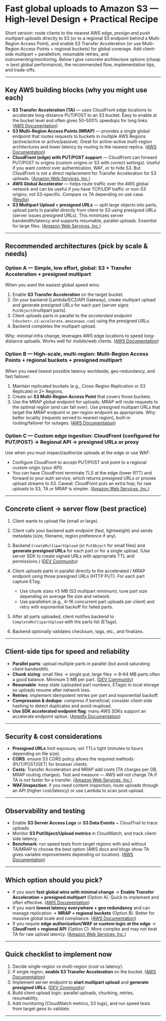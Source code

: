 # Fast global uploads to Amazon S3 — High-level Design + Practical Recipe

Short version: route clients to the nearest AWS edge, *presign and push multipart uploads* directly to S3 (or to a regional S3 endpoint behind a Multi-Region Access Point), and enable S3 Transfer Acceleration (or use Multi-Region Access Points + regional buckets) for global coverage. Add client-side multipart + parallelism, resumable retries, and instrumenting/monitoring. Below I give concrete architecture options (cheap → best global performance), the recommended flow, implementation tips, and trade-offs.

---

## Key AWS building blocks (why you might use each)

* **S3 Transfer Acceleration (TA)** — uses CloudFront edge locations to accelerate long-distance PUT/POST to an S3 bucket. Easy to enable at the bucket level and often gives 50–500% speedups for long links. ([AWS Documentation][1])
* **S3 Multi-Region Access Points (MRAP)** — provides a single global endpoint that routes requests to buckets in multiple AWS Regions (active/active or active/passive). Great for active-active multi-region architectures and lower latency by routing to the nearest replica. ([AWS Documentation][2])
* **CloudFront (edge) with PUT/POST support** — CloudFront can forward PUT/POST to origins (custom origins or S3 with correct settings). Useful if you want control over authentication, WAF, or to hide S3. But CloudFront is not a direct replacement for Transfer Acceleration for S3 uploads. ([Amazon Web Services, Inc.][3])
* **AWS Global Accelerator** — helps route traffic over the AWS global network and can be useful if you have TCP/UDP traffic or non-S3 origins; not S3-specific. Compare vs TA depending on use case. ([Resilio][4])
* **S3 Multipart Upload + presigned URLs** — split large objects into parts, upload parts in parallel directly from client to S3 using presigned URLs (server issues presigned URLs). This minimizes server bandwidth/latency and supports resumable, parallel uploads. Essential for large files. ([Amazon Web Services, Inc.][5])

---

## Recommended architectures (pick by scale & needs)

### Option A — Simple, low effort, global: **S3 + Transfer Acceleration + presigned multipart**

When you want the easiest global speed wins:

1. Enable **S3 Transfer Acceleration** on the target bucket.
2. On your backend (Lambda/EC2/API Gateway), create multipart upload and generate presigned URLs for each part (server signs `PutObject`/multipart parts).
3. Client uploads parts in parallel to the *accelerated endpoint* (`<bucket>.s3-accelerate.amazonaws.com`) using the presigned URLs.
4. Backend completes the multipart upload.

Why: minimal infra change, leverages AWS edge locations to speed long-distance uploads. Works well for mobile/web clients. ([AWS Documentation][1])

### Option B — High-scale, multi-region: **Multi-Region Access Points + regional buckets + presigned multipart**

When you need lowest possible latency worldwide, geo-redundancy, and fast failover:

1. Maintain replicated buckets (e.g., Cross-Region Replication or S3 Replicate) in 2+ Regions.
2. Create an **S3 Multi-Region Access Point** that covers those buckets.
3. Use the MRAP global endpoint for uploads; MRAP will route requests to the optimal region (and can fail over). Use presigned multipart URLs that target the MRAP endpoint or per-region endpoint as appropriate.
   Why: better locality (requests served to nearest region), built-in routing/failover for outages. ([AWS Documentation][2])

### Option C — Custom edge ingestion: **CloudFront (configured for PUT/POST) → Regional API → presigned URLs or proxy**

Use when you must inspect/authorize uploads at the edge or use WAF:

* Configure CloudFront to accept PUT/POST and point to a regional custom origin (your API).
* You can have CloudFront terminate TLS at the edge (lower RTT) and forward to your auth service, which returns presigned URLs or proxies upload streams to S3.
  Caveat: CloudFront puts an extra hop; for raw uploads to S3, TA or MRAP is simpler. ([Amazon Web Services, Inc.][3])

---

## Concrete client → server flow (best practice)

1. Client wants to upload file (small or large).
2. Client calls your backend auth endpoint (fast, lightweight) and sends metadata (size, filename, region preference if any).
3. Backend `CreateMultipartUpload` (or `PutObject` for small files) and **generate presigned URLs** for each part or for a single upload. (Use server SDK to create signed URLs with appropriate TTL and permissions.) ([DEV Community][6])
4. Client uploads parts in parallel directly to the accelerated / MRAP endpoint using those presigned URLs (HTTP PUT). For each part capture ETag.

   * Use chunk sizes ≥5 MB (S3 multipart minimum), tune part size depending on average file size and network.
   * Use parallelism (e.g., 4–16 concurrent part uploads per client) and retry with exponential backoff for failed parts.
5. After all parts uploaded, client notifies backend to `CompleteMultipartUpload` with the parts list (ETags).
6. Backend optionally validates checksum, tags, etc., and finalizes.

---

## Client-side tips for speed and reliability

* **Parallel parts**: upload multiple parts in parallel (but avoid saturating client bandwidth).
* **Chunk sizing**: small files → single put; large files → 8–64 MB parts often a good balance. Minimum 5 MB per part. ([DEV Community][6])
* **Resumable**: keep state (uploaded part numbers, ETags) in local storage so uploads resume after network loss.
* **Retries**: implement idempotent retries per part and exponential backoff.
* **Compression & dedupe**: compress if beneficial; consider client-side hashing to detect duplicates and avoid reupload.
* **Use SDK accelerated endpoint flag**: many AWS SDKs support an accelerate endpoint option. ([Amplify Documentation][7])

---

## Security & cost considerations

* **Presigned URLs** limit exposure; set TTLs tight (minutes to hours depending on file size).
* **CORS**: ensure S3 CORS policy allows the required methods (PUT/POST/GET) for browser clients.
* **Costs**: Transfer Acceleration and MRAP add costs (TA charges per GB, MRAP routing charges). Test and measure — AWS will not charge TA if TA is not faster for a transfer. ([Amazon Web Services, Inc.][8])
* **WAF/inspection**: if you need content inspection, route uploads through an API (higher cost/latency) or use Lambda to scan post-upload.

---

## Observability and testing

* Enable **S3 Server Access Logs** or **S3 Data Events** + CloudTrail to trace uploads.
* Monitor **S3 PutObject/Upload metrics** in CloudWatch, and track client-side latency.
* **Benchmark**: run speed tests from target regions with and without TA/MRAP to choose the best option (AWS docs and blogs show TA gives variable improvements depending on location). ([AWS Documentation][1])

---

## Which option should you pick?

* If you want **fast global wins with minimal change** → **Enable Transfer Acceleration + presigned multipart** (Option A). Quick to implement and often effective. ([AWS Documentation][1])
* If you want **lowest latency everywhere + geo redundancy** and can manage replication → **MRAP + regional buckets** (Option B). Better for massive global scale and compliance. ([AWS Documentation][2])
* If you require **edge authorization/WAF or custom logic at the edge** → **CloudFront + regional API** (Option C). More complex and may not beat TA for raw upload latency. ([Amazon Web Services, Inc.][3])

---

## Quick checklist to implement now

1. Decide single-region vs multi-region (cost vs latency).
2. If single region, **enable S3 Transfer Acceleration** on the bucket. ([AWS Documentation][1])
3. Implement server endpoint to **start multipart upload** and **generate presigned URLs**. ([DEV Community][6])
4. Build client upload logic: parallel uploads, chunking, retries, resumability.
5. Add monitoring (CloudWatch metrics, S3 logs), and run speed tests from target geos to validate.

---

[1]: https://docs.aws.amazon.com/AmazonS3/latest/userguide/transfer-acceleration.html?utm_source=chatgpt.com "Configuring fast, secure file transfers using Amazon S3 ..."
[2]: https://docs.aws.amazon.com/AmazonS3/latest/userguide/MultiRegionAccessPoints.html?utm_source=chatgpt.com "Managing multi-Region traffic with Multi-Region Access ..."
[3]: https://aws.amazon.com/blogs/aws/amazon-cloudfront-content-uploads-post-put-other-methods/?utm_source=chatgpt.com "Content Uploads Via POST, PUT, other HTTP Methods"
[4]: https://www.resilio.com/blog/s3-transfer-acceleration-vs-global-accelerator?utm_source=chatgpt.com "S3 Transfer Acceleration vs Global ..."
[5]: https://aws.amazon.com/blogs/compute/uploading-large-objects-to-amazon-s3-using-multipart-upload-and-transfer-acceleration/?utm_source=chatgpt.com "Uploading large objects to Amazon S3 using multipart ..."
[6]: https://dev.to/magpys/upload-large-files-to-aws-s3-using-multipart-upload-and-presigned-urls-4olo?utm_source=chatgpt.com "Upload large files to AWS S3 using Multipart ..."
[7]: https://docs.amplify.aws/gen1/react/build-a-backend/storage/transfer-acceleration/?utm_source=chatgpt.com "Use transfer acceleration - React - AWS Amplify Gen 1 ..."
[8]: https://aws.amazon.com/s3/faqs/?utm_source=chatgpt.com "Amazon S3 FAQs - Cloud Object Storage - AWS"
